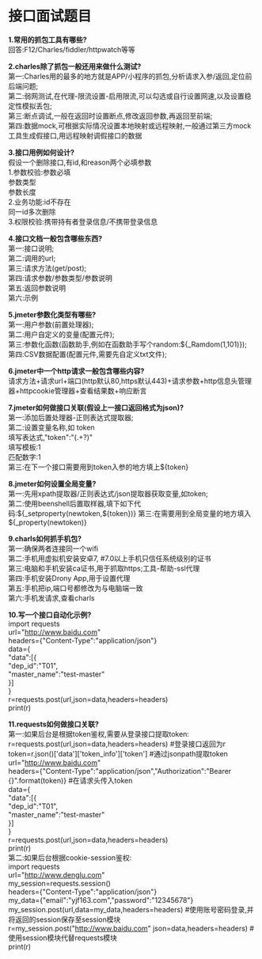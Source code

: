 # 接口面试题目  
**1.常用的抓包工具有哪些?**  
    回答:F12/Charles/fiddler/httpwatch等等  
    
**2.charles除了抓包一般还用来做什么测试?**  
    第一:Charles用的最多的地方就是APP/小程序的抓包,分析请求入参/返回,定位前后端问题;  
    第二:弱网测试,在代理-限流设置-启用限流,可以勾选或自行设置网速,以及设置稳定性模拟丢包;  
    第三:断点调试,一般在返回时设置断点,修改返回参数,再返回至前端;  
    第四:数据mock,可根据实际情况设置本地映射或远程映射,一般通过第三方mock工具生成假接口,用远程映射调假接口的数据  
        
**3.接口用例如何设计?**  
  假设一个删除接口,有id,和reason两个必填参数  
       1.参数校验:参数必填  
                参数类型  
                参数长度  
       2.业务功能:id不存在  
                同一id多次删除  
       3.权限校验:携带持有者登录信息/不携带登录信息  
                
**4.接口文档一般包含哪些东西?**  
    第一:接口说明;  
    第二:调用的url;  
    第三:请求方法(get/post);  
    第四:请求参数/参数类型/参数说明  
    第五:返回参数说明  
    第六:示例  
    
**5.jmeter参数化类型有哪些?**  
    第一:用户参数(前置处理器);  
    第二:用户自定义的变量(配置元件);  
    第三:参数化函数(函数助手,例如在函数助手写个random:${_Ramdom(1,101)});  
    第四:CSV数据配置(配置元件,需要先自定义txt文件);  
    
**6.jmeter中一个http请求一般包含哪些内容?**  
    请求方法+请求url+端口(http默认80,https默认443)+请求参数+http信息头管理器+httpcookie管理器+查看结果数+响应断言    
    
**7.jmeter如何做接口关联(假设上一接口返回格式为json)?**  
    第一:添加后置处理器-正则表达式提取器;  
    第二:设置变量名称,如 token  
        填写表达式,"token":"(.+?)"  
        填写模板:$1$  
        匹配数字:1  
    第三:在下一个接口需要用到token入参的地方填上${token}  
    
**8.jmeter如何设置全局变量?**  
    第一:先用xpath提取器/正则表达式/json提取器获取变量,如token;  
    第二:使用beenshell后置取样器,填下如下代码:${_setproperty(newtoken,${token})}  
    第三:在需要用到全局变量的地方填入${_property(newtoken)}  
    
**9.charls如何抓手机包?**  
    第一:确保两者连接同一个wifi  
    第二:手机用虚拟机安装安卓7, #7.0以上手机只信任系统级别的证书  
    第三:电脑和手机安装ca证书,用于抓取https;工具-帮助-ssl代理  
    第四:手机安装Drony App,用于设置代理  
    第五:手机把ip,端口号都修改为与电脑端一致  
    第六:手机发请求,查看charls  

**10.写一个接口自动化示例?**  
    import requests  
    url="http://www.baidu.com"  
    headers={"Content-Type":"application/json"}  
    data={  
          "data":[{  
                  "dep_id":"T01",  
                  "master_name":"test-master"  
              }]  
          }  
    r=requests.post(url,json=data,headers=headers)  
    print(r)  
    
**11.requests如何做接口关联?**  
    第一:如果后台是根据token鉴权,需要从登录接口提取token:  
    r=requests.post(url,json=data,headers=headers) #登录接口返回为r  
    token=r.json()['data']['token_info']['token'] #通过jsonpath提取token  
    url="http://www.baidu.com"  
    headers={"Content-Type":"application/json","Authorization":"Bearer {}".format(token)} #在请求头传入token  
    data={  
          "data":[{  
                  "dep_id":"T01",  
                  "master_name":"test-master"  
              }]  
          }  
    r=requests.post(url,json=data,headers=headers)  
    print(r)  
    第二:如果后台根据cookie-session鉴权:  
    import requests  
    url="http://www.denglu.com"  
    my_session=requests.session()  
    headers={"Content-Type":"application/json"}  
    my_data={"email":"yjf163.com","password":"12345678"}  
    my_session.post(url,data=my_data,headers=headers)  #使用账号密码登录,并将返回的session保存至session模块  
    r=my_session.post("http://www.baidu.com" json=data,headers=headers) #使用session模块代替requests模块  
    print(r)  

    